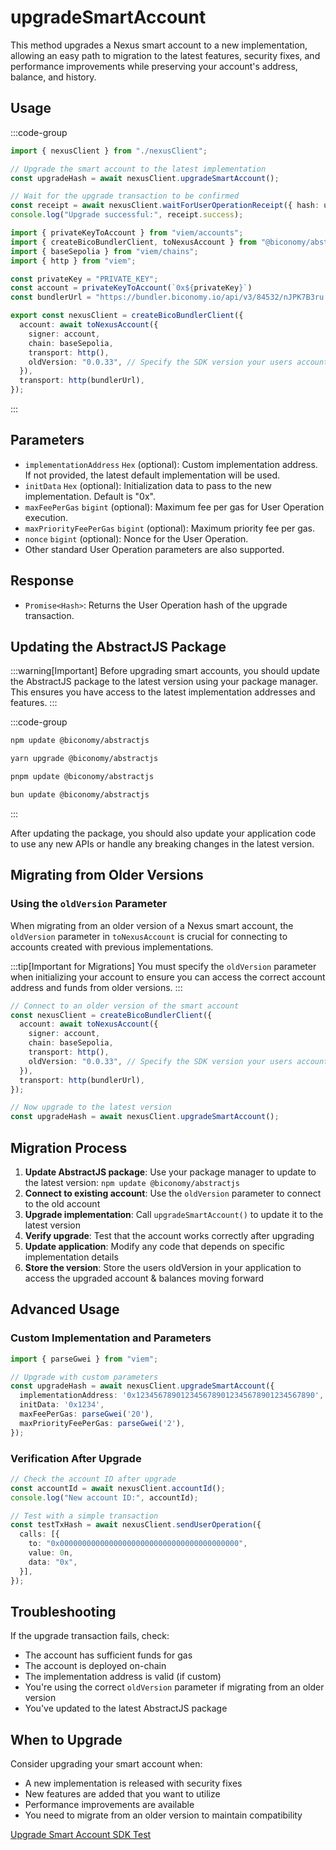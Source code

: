 # upgradeSmartAccount

This method upgrades a Nexus smart account to a new implementation, allowing an easy path to migration to the latest features, security fixes, and performance improvements while preserving your account's address, balance, and history.

## Usage

:::code-group

```typescript [example.ts]
import { nexusClient } from "./nexusClient";

// Upgrade the smart account to the latest implementation
const upgradeHash = await nexusClient.upgradeSmartAccount();

// Wait for the upgrade transaction to be confirmed
const receipt = await nexusClient.waitForUserOperationReceipt({ hash: upgradeHash });
console.log("Upgrade successful:", receipt.success);
```

```typescript [nexusClient.ts] filename="nexusClient.ts"
import { privateKeyToAccount } from "viem/accounts";
import { createBicoBundlerClient, toNexusAccount } from "@biconomy/abstractjs";
import { baseSepolia } from "viem/chains"; 
import { http } from "viem"; 

const privateKey = "PRIVATE_KEY";
const account = privateKeyToAccount(`0x${privateKey}`)
const bundlerUrl = "https://bundler.biconomy.io/api/v3/84532/nJPK7B3ru.dd7f7861-190d-41bd-af80-6877f74b8f44"; 

export const nexusClient = createBicoBundlerClient({
  account: await toNexusAccount({ 
    signer: account, 
    chain: baseSepolia,
    transport: http(),
    oldVersion: "0.0.33", // Specify the SDK version your users account was created with. Remember to store this in your application to access the upgraded account & balances moving forward
  }),
  transport: http(bundlerUrl),
});
```

:::

## Parameters

- `implementationAddress` `Hex` (optional): Custom implementation address. If not provided, the latest default implementation will be used.
- `initData` `Hex` (optional): Initialization data to pass to the new implementation. Default is "0x".
- `maxFeePerGas` `bigint` (optional): Maximum fee per gas for User Operation execution.
- `maxPriorityFeePerGas` `bigint` (optional): Maximum priority fee per gas.
- `nonce` `bigint` (optional): Nonce for the User Operation.
- Other standard User Operation parameters are also supported.

## Response

- `Promise<Hash>`: Returns the User Operation hash of the upgrade transaction.

## Updating the AbstractJS Package

:::warning[Important]
Before upgrading smart accounts, you should update the AbstractJS package to the latest version using your package manager. This ensures you have access to the latest implementation addresses and features.
:::

:::code-group
```bash [npm]
npm update @biconomy/abstractjs
```
```bash [yarn]
yarn upgrade @biconomy/abstractjs
```
```bash [pnpm]
pnpm update @biconomy/abstractjs
```
```bash [bun]
bun update @biconomy/abstractjs
```
:::

After updating the package, you should also update your application code to use any new APIs or handle any breaking changes in the latest version.

## Migrating from Older Versions

### Using the `oldVersion` Parameter

When migrating from an older version of a Nexus smart account, the `oldVersion` parameter in `toNexusAccount` is crucial for connecting to accounts created with previous implementations.

:::tip[Important for Migrations]
You must specify the `oldVersion` parameter when initializing your account to ensure you can access the correct account address and funds from older versions.
:::

```typescript [migration-example.ts]
// Connect to an older version of the smart account
const nexusClient = createBicoBundlerClient({
  account: await toNexusAccount({ 
    signer: account, 
    chain: baseSepolia,
    transport: http(),
    oldVersion: "0.0.33", // Specify the SDK version your users account was created with. Remember to store this in your application to access the upgraded account & balances moving forward
  }),
  transport: http(bundlerUrl),
});

// Now upgrade to the latest version
const upgradeHash = await nexusClient.upgradeSmartAccount();
```

## Migration Process

1. **Update AbstractJS package**: Use your package manager to update to the latest version: `npm update @biconomy/abstractjs`
2. **Connect to existing account**: Use the `oldVersion` parameter to connect to the old account
3. **Upgrade implementation**: Call `upgradeSmartAccount()` to update it to the latest version
4. **Verify upgrade**: Test that the account works correctly after upgrading
5. **Update application**: Modify any code that depends on specific implementation details
6. **Store the version**: Store the users oldVersion in your application to access the upgraded account & balances moving forward

## Advanced Usage

### Custom Implementation and Parameters

```typescript
import { parseGwei } from "viem";

// Upgrade with custom parameters
const upgradeHash = await nexusClient.upgradeSmartAccount({
  implementationAddress: '0x1234567890123456789012345678901234567890',
  initData: '0x1234',
  maxFeePerGas: parseGwei('20'),
  maxPriorityFeePerGas: parseGwei('2'),
});
```

### Verification After Upgrade

```typescript
// Check the account ID after upgrade
const accountId = await nexusClient.accountId();
console.log("New account ID:", accountId);

// Test with a simple transaction
const testTxHash = await nexusClient.sendUserOperation({
  calls: [{
    to: "0x0000000000000000000000000000000000000000",
    value: 0n,
    data: "0x",
  }],
});
```

## Troubleshooting

If the upgrade transaction fails, check:
- The account has sufficient funds for gas
- The account is deployed on-chain
- The implementation address is valid (if custom)
- You're using the correct `oldVersion` parameter if migrating from an older version
- You've updated to the latest AbstractJS package

## When to Upgrade

Consider upgrading your smart account when:
- A new implementation is released with security fixes
- New features are added that you want to utilize
- Performance improvements are available
- You need to migrate from an older version to maintain compatibility

[Upgrade Smart Account SDK Test](https://github.com/bcnmy/abstractjs/blob/develop/src/sdk/clients/decorators/smartAccount/upgradeSmartAccount.test.ts)